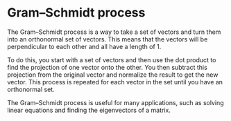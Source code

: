 # Gram–Schmidt process

The Gram–Schmidt process is a way to take a set of vectors and turn them into an orthonormal set of vectors. This means that the vectors will be perpendicular to each other and all have a length of 1. 

To do this, you start with a set of vectors and then use the dot product to find the projection of one vector onto the other. You then subtract this projection from the original vector and normalize the result to get the new vector. This process is repeated for each vector in the set until you have an orthonormal set. 

The Gram–Schmidt process is useful for many applications, such as solving linear equations and finding the eigenvectors of a matrix.
